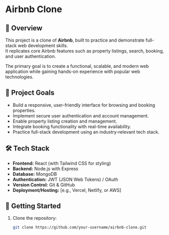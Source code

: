 # Airbnb Clone

## 📌 Overview
This project is a clone of **Airbnb**, built to practice and demonstrate full-stack web development skills.  
It replicates core Airbnb features such as property listings, search, booking, and user authentication.  

The primary goal is to create a functional, scalable, and modern web application while gaining hands-on experience with popular web technologies.  

## 🎯 Project Goals
- Build a responsive, user-friendly interface for browsing and booking properties.  
- Implement secure user authentication and account management.  
- Enable property listing creation and management.  
- Integrate booking functionality with real-time availability.  
- Practice full-stack development using an industry-relevant tech stack.  

## 🛠️ Tech Stack
- **Frontend:** React (with Tailwind CSS for styling)  
- **Backend:** Node.js with Express  
- **Database:** MongoDB  
- **Authentication:** JWT (JSON Web Tokens) / OAuth  
- **Version Control:** Git & GitHub  
- **Deployment/Hosting:** [e.g., Vercel, Netlify, or AWS]  

## 🚀 Getting Started
1. Clone the repository:  
   ```bash
   git clone https://github.com/your-username/airbnb-clone.git
